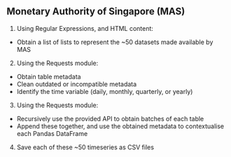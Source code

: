 ## Monetary Authority of Singapore (MAS)

1. Using Regular Expressions, and HTML content:
  - Obtain a list of lists to represent the ~50 datasets made available by MAS

2. Using the Requests module:
  - Obtain table metadata
  - Clean outdated or incompatible metadata
  - Identify the time variable (daily, monthly, quarterly, or yearly)

3. Using the Requests module:
  - Recursively use the provided API to obtain batches of each table
  - Append these together, and use the obtained metadata to contextualise each Pandas DataFrame

4. Save each of these ~50 timeseries as CSV files
